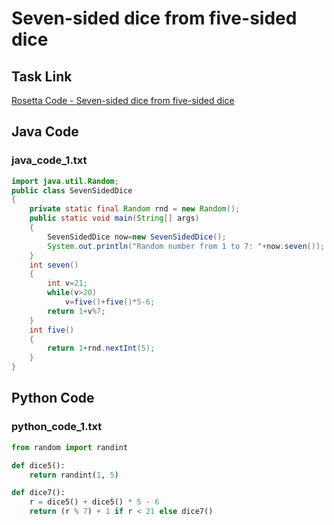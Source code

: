 # Seven-sided dice from five-sided dice

## Task Link
[Rosetta Code - Seven-sided dice from five-sided dice](https://rosettacode.org/wiki/Seven-sided_dice_from_five-sided_dice)

## Java Code
### java_code_1.txt
```java
import java.util.Random;
public class SevenSidedDice 
{
	private static final Random rnd = new Random();
	public static void main(String[] args)
	{
		SevenSidedDice now=new SevenSidedDice();
		System.out.println("Random number from 1 to 7: "+now.seven());
	}
	int seven()
	{
		int v=21;
		while(v>20)
			v=five()+five()*5-6;
		return 1+v%7;
	}
	int five()
	{
		return 1+rnd.nextInt(5);
	}
}

```

## Python Code
### python_code_1.txt
```python
from random import randint

def dice5():
    return randint(1, 5)

def dice7():
    r = dice5() + dice5() * 5 - 6
    return (r % 7) + 1 if r < 21 else dice7()

```

